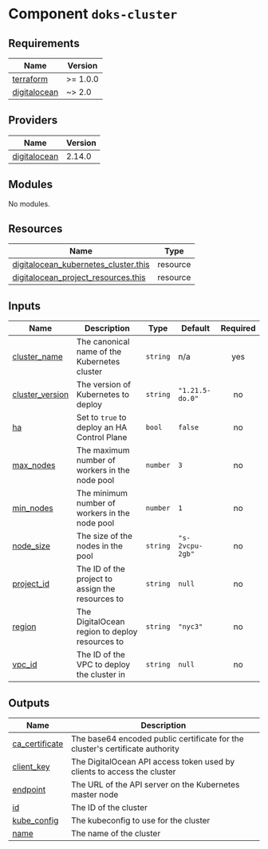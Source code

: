 # Component `doks-cluster`

<!-- BEGINNING OF PRE-COMMIT-TERRAFORM DOCS HOOK -->
## Requirements

| Name | Version |
|------|---------|
| <a name="requirement_terraform"></a> [terraform](#requirement\_terraform) | >= 1.0.0 |
| <a name="requirement_digitalocean"></a> [digitalocean](#requirement\_digitalocean) | ~> 2.0 |

## Providers

| Name | Version |
|------|---------|
| <a name="provider_digitalocean"></a> [digitalocean](#provider\_digitalocean) | 2.14.0 |

## Modules

No modules.

## Resources

| Name | Type |
|------|------|
| [digitalocean_kubernetes_cluster.this](https://registry.terraform.io/providers/digitalocean/digitalocean/latest/docs/resources/kubernetes_cluster) | resource |
| [digitalocean_project_resources.this](https://registry.terraform.io/providers/digitalocean/digitalocean/latest/docs/resources/project_resources) | resource |

## Inputs

| Name | Description | Type | Default | Required |
|------|-------------|------|---------|:--------:|
| <a name="input_cluster_name"></a> [cluster\_name](#input\_cluster\_name) | The canonical name of the Kubernetes cluster | `string` | n/a | yes |
| <a name="input_cluster_version"></a> [cluster\_version](#input\_cluster\_version) | The version of Kubernetes to deploy | `string` | `"1.21.5-do.0"` | no |
| <a name="input_ha"></a> [ha](#input\_ha) | Set to `true` to deploy an HA Control Plane | `bool` | `false` | no |
| <a name="input_max_nodes"></a> [max\_nodes](#input\_max\_nodes) | The maximum number of workers in the node pool | `number` | `3` | no |
| <a name="input_min_nodes"></a> [min\_nodes](#input\_min\_nodes) | The minimum number of workers in the node pool | `number` | `1` | no |
| <a name="input_node_size"></a> [node\_size](#input\_node\_size) | The size of the nodes in the pool | `string` | `"s-2vcpu-2gb"` | no |
| <a name="input_project_id"></a> [project\_id](#input\_project\_id) | The ID of the project to assign the resources to | `string` | `null` | no |
| <a name="input_region"></a> [region](#input\_region) | The DigitalOcean region to deploy resources to | `string` | `"nyc3"` | no |
| <a name="input_vpc_id"></a> [vpc\_id](#input\_vpc\_id) | The ID of the VPC to deploy the cluster in | `string` | `null` | no |

## Outputs

| Name | Description |
|------|-------------|
| <a name="output_ca_certificate"></a> [ca\_certificate](#output\_ca\_certificate) | The base64 encoded public certificate for the cluster's certificate authority |
| <a name="output_client_key"></a> [client\_key](#output\_client\_key) | The DigitalOcean API access token used by clients to access the cluster |
| <a name="output_endpoint"></a> [endpoint](#output\_endpoint) | The URL of the API server on the Kubernetes master node |
| <a name="output_id"></a> [id](#output\_id) | The ID of the cluster |
| <a name="output_kube_config"></a> [kube\_config](#output\_kube\_config) | The kubeconfig to use for the cluster |
| <a name="output_name"></a> [name](#output\_name) | The name of the cluster |
<!-- END OF PRE-COMMIT-TERRAFORM DOCS HOOK -->
